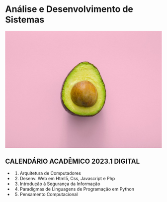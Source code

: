 # Análise e Desenvolvimento de Sistemas

<p align="center" style="display: flex; align-items: flex-start; justify-content: center;">
  <img alt="versão 1.1 do projeto" title="#ads" src="./.github/template.jpg">
</p>

## CALENDÁRIO ACADÊMICO 2023.1 DIGITAL

- 1. Arquitetura de Computadores
- 2. Desenv. Web em Html5, Css, Javascript e Php
- 3. Introdução à Segurança da Informação
- 4. Paradigmas de Linguagens de Programação em Python
- 5. Pensamento Computacional


